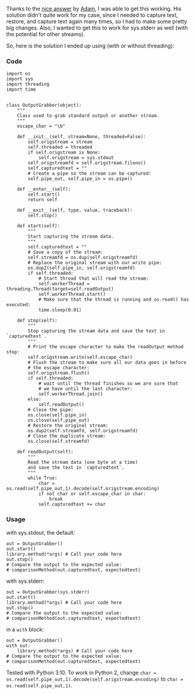 Thanks to the [nice answer][1] by [Adam][2], I was able to get this working. His solution didn't quite work for my case, since I needed to capture text, restore, and capture text again many times, so I had to make some pretty big changes. Also, I wanted to get this to work for sys.stderr as well (with the potential for other streams).

So, here is the solution I ended up using (with or without threading):

### Code

    import os
    import sys
    import threading
    import time
    
    
    class OutputGrabber(object):
        """
        Class used to grab standard output or another stream.
        """
        escape_char = "\b"
    
        def __init__(self, stream=None, threaded=False):
            self.origstream = stream
            self.threaded = threaded
            if self.origstream is None:
                self.origstream = sys.stdout
            self.origstreamfd = self.origstream.fileno()
            self.capturedtext = ""
            # Create a pipe so the stream can be captured:
            self.pipe_out, self.pipe_in = os.pipe()

        def __enter__(self):
            self.start()
            return self
    
        def __exit__(self, type, value, traceback):
            self.stop()
    
        def start(self):
            """
            Start capturing the stream data.
            """
            self.capturedtext = ""
            # Save a copy of the stream:
            self.streamfd = os.dup(self.origstreamfd)
            # Replace the original stream with our write pipe:
            os.dup2(self.pipe_in, self.origstreamfd)
            if self.threaded:
                # Start thread that will read the stream:
                self.workerThread = threading.Thread(target=self.readOutput)
                self.workerThread.start()
                # Make sure that the thread is running and os.read() has executed:
                time.sleep(0.01)
    
        def stop(self):
            """
            Stop capturing the stream data and save the text in `capturedtext`.
            """
            # Print the escape character to make the readOutput method stop:
            self.origstream.write(self.escape_char)
            # Flush the stream to make sure all our data goes in before
            # the escape character:
            self.origstream.flush()
            if self.threaded:
                # wait until the thread finishes so we are sure that
                # we have until the last character:
                self.workerThread.join()
            else:
                self.readOutput()
            # Close the pipe:
            os.close(self.pipe_in)
            os.close(self.pipe_out)
            # Restore the original stream:
            os.dup2(self.streamfd, self.origstreamfd)
            # Close the duplicate stream:
            os.close(self.streamfd)
    
        def readOutput(self):
            """
            Read the stream data (one byte at a time)
            and save the text in `capturedtext`.
            """
            while True:
                char = os.read(self.pipe_out,1).decode(self.origstream.encoding)
                if not char or self.escape_char in char:
                    break
                self.capturedtext += char


### Usage
with sys.stdout, the default:

    out = OutputGrabber()
    out.start()
    library.method(*args) # Call your code here
    out.stop()
    # Compare the output to the expected value:
    # comparisonMethod(out.capturedtext, expectedtext)

with sys.stderr:

    out = OutputGrabber(sys.stderr)
    out.start()
    library.method(*args) # Call your code here
    out.stop()
    # Compare the output to the expected value:
    # comparisonMethod(out.capturedtext, expectedtext)

in a `with` block:

    out = OutputGrabber()
    with out:
        library.method(*args) # Call your code here
    # Compare the output to the expected value:
    # comparisonMethod(out.capturedtext, expectedtext)

Tested with Python 3.10. To work in Python 2, change `char = os.read(self.pipe_out,1).decode(self.origstream.encoding)` to `char = os.read(self.pipe_out,1)`.

  [1]: https://stackoverflow.com/a/24277852/1267255
  [2]: https://stackoverflow.com/users/9530/adam-rosenfield